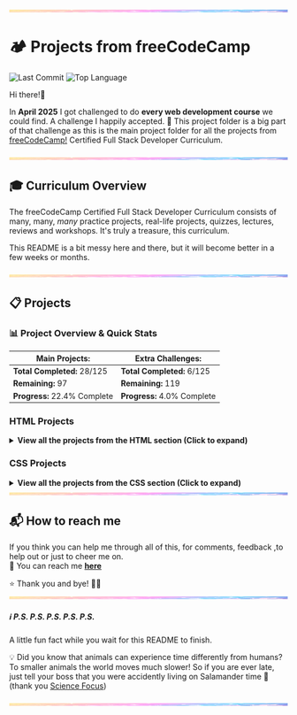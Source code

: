 <img src="assets/pastel-banner.jpg" alt="Pastel Prism Banner" width="100%" height="5px" />

# 🏕️ Projects from freeCodeCamp

![Last Commit](https://img.shields.io/github/last-commit/PastelPrism/freecodecamp-full-stack-developer)
![Top Language](https://img.shields.io/github/languages/top/PastelPrism/freecodecamp-full-stack-developer)

Hi there!👋

In **April 2025** I got challenged to do **every web development course** we could find. A challenge I happily accepted. 🎉
This project folder is a big part of that challenge as this is the main project folder for all the projects from [freeCodeCamp!](https://www.freecodecamp.org) Certified Full Stack Developer Curriculum.

<img src="assets/pastel-banner.jpg" alt="Pastel Prism Banner" width="100%" height="5px" />

## 🎓 Curriculum Overview

The freeCodeCamp Certified Full Stack Developer Curriculum consists of many, many, _many_ practice projects, real-life projects, quizzes, lectures, reviews and workshops. It's truly a treasure, this curriculum.

This README is a bit messy here and there, but it will become better in a few weeks or months.

<img src="assets/pastel-banner.jpg" width="100%" height="5px" />

## 📋 Projects

### 📊 **Project Overview & Quick Stats**

| **Main Projects:**             | **Extra Challenges:**       |
| ------------------------------ | --------------------------- |
|  **Total Completed:** 28/125  | **Total Completed:** 6/125  |
|  **Remaining:** 97           | **Remaining:** 119          |
| **Progress:** 22.4% Complete | **Progress:** 4.0% Complete |

### **HTML Projects**

<details>
<summary><strong>View all the projects from the HTML section (Click to expand)</strong></summary>

#### [1. **Build a Curriculum Outline**](https://github.com/PastelPrism/freecodecamp-full-stack-developer/tree/main/build-a-curriculum-outline)

- **Languages:** _HTML_
- **Practical Activity:** _Workshop_
- **Assignment Description:** _Add headings and paragraphs step by step_
- **Assignment Page:** [View here](https://pastelprism.github.io/freecodecamp-full-stack-developer/build-a-curriculum-outline/)
- **Assignment Status:** ✅
- **Extra Challenge Description:** _Make one static, one styled and one interactive paragraph._
- **Extra Challenge Page:** [View here](https://pastelprism.github.io/freecodecamp-full-stack-developer/build-a-curriculum-outline/extra)
- **Extra Challenge Status:** ✅

#### [2. **Debug Camperbots Profile Page**](https://github.com/PastelPrism/freecodecamp-full-stack-developer/tree/main/camper-bot)

- **Languages:** _HTML_
- **Practical Activity:** _Workshop_
- **Assignment Description:** _Debug the headings and paragraphs_
- **Assignment Page:** [View here](https://pastelprism.github.io/freecodecamp-full-stack-developer/camper-bot/)
- **Assignment Status:** ✅
- **Extra Challenge Description:** _Since Camperbot loves puzzles, transform this webpage into an interactive riddle generator using only CSS styling and JavaScript. (keep all original HTML intact)_
- **Extra Challenge Page:** [View here](https://pastelprism.github.io/freecodecamp-full-stack-developer/camper-bot/extra)
- **Extra Challenge Status:** ✅

#### [3. **Debug a Pet Adoption Page**](https://github.com/PastelPrism/freecodecamp-full-stack-developer/tree/main/pet-adoption-page)

- **Languages:** _HTML_
- **Practical Activity:** _Workshop_
- **Assignment Description:** _Debug the headings and paragraphs to pass_
- **Assignment Page:** [View here](https://pastelprism.github.io/freecodecamp-full-stack-developer/pet-adoption-page/)
- **Assignment Status:** ✅
- **Extra Challenge Description:** _Build an interactive website for a Pet Adoption Agency. The website should display detailed information about each pet when clicked. The site should clearly indicate which pets are available for adoption and which have already found homes._
- **Extra Challenge Page:** [View here](https://pastelprism.github.io/freecodecamp-full-stack-developer/pet-adoption-page/extra)
- **Extra Challenge Status:** But still under 🛠️

#### [4. **Build a Cat Photo App**](https://github.com/PastelPrism/freecodecamp-full-stack-developer/tree/main/build-a-cat-photo-app)

- **Languages:** _HTML_
- **Practical Activity:** _Workshop_
- **Assignment Description:** _Set up a basic html website about cats, from !Doctype to footer_
- **Assignment Page:** [View here](https://pastelprism.github.io/freecodecamp-full-stack-developer/build-a-cat-photo-app/)
- **Assignment Status:** ✅
- **Extra Challenge Description:** _Create a lightbox that scrolls forever with cat pictures_
- **Extra Challenge Page:** [View here](https://pastelprism.github.io/freecodecamp-full-stack-developer/build-a-cat-photo-app/extra)
- **Extra Challenge Status:** ✅

#### [5. **Build a Recipe Page**](https://github.com/PastelPrism/freecodecamp-full-stack-developer/tree/main/build-a-recipe-page)

- **Languages:** _HTML_ 
- **Practical Activity:** _Lab_
- **Assignment Description:** _Build a page with recipes for pancakes. The page should have an ordered and unordered list_
- **Assignment Page:** [View here](https://pastelprism.github.io/freecodecamp-full-stack-developer/build-a-recipe-page/)
- **Assignment Status:** ✅
- **Extra Challenge Description:** _Build a stylish page for the pancake recipe. Make it interactive by adding toggle functions for the ingredients and instructions section_
- **Extra Challenge Page:** [View here](https://pastelprism.github.io/freecodecamp-full-stack-developer/build-a-recipe-page/index-challenge.html)
- **Extra Challenge Status:** ✅

#### [6. **Build a Travel Agency Page**](https://github.com/PastelPrism/freecodecamp-full-stack-developer/tree/main/build-a-travel-agency-page)

- **Languages:** _HTML_
- **Practical Activity:** _Lab_
- **Assignment Description:** _Build a page for a travel agency. Add images - including figcaptions, a list and various paragraphs._
- **Assignment Page:** [View here](https://pastelprism.github.io/freecodecamp-full-stack-developer/build-a-travel-agency-page/)
- **Assignment Status:** ✅
- **Extra Challenge Description:** _Soon_
- **Extra Challenge Page:** _Soon_
- **Extra Challenge Status:** ⏳

#### [7. **Build a Video Compilation Page**](https://github.com/PastelPrism/freecodecamp-full-stack-developer/tree/main/build-a-video-compilation-page)

- **Languages:** _HTML_
- **Practical Activity:** _Lab_
- **Assignment Description:** _Create a page with video's, practice with the Iframe_
- **Assignment Page:** [View here](https://pastelprism.github.io/freecodecamp-full-stack-developer/build-a-video-compilation-page/)
- **Assignment Status:** ✅
- **Extra Challenge Description:** _Soon_
- **Extra Challenge Page:** _Soon_
- **Extra Challenge Status:** ⏳

#### [8. **Build a Cat Blog Page**](https://github.com/PastelPrism/freecodecamp-full-stack-developer/tree/main/build-a-cat-blog-page)

- **Languages:** _HTML_
- **Practical Activity:** _Workshop_
- **Assignment Description:** _Build step-by-step a blogpage for Mr Whiskers, including article posts, an about me and contact details_
- **Assignment Page:** [View here](https://pastelprism.github.io/freecodecamp-full-stack-developer/build-a-cat-blog-page/)
- **Assignment Status:** ✅
- **Extra Challenge Description:** _Soon_
- **Extra Challenge Page:** _Soon_
- **Extra Challenge Status:** ⏳

#### [9. **Build an Event Hub**](https://github.com/PastelPrism/freecodecamp-full-stack-developer/tree/main/build-an-event-hub)

- **Languages:** _HTML_
- **Practical Activity:** _Lab_
- **Assignment Description:** _Design an event hub with upcoming and past events. Including a header, navigation bar and sections with images and articles_
- **Assignment Page:** [View here](https://pastelprism.github.io/freecodecamp-full-stack-developer/build-an-event-hub/)
- **Assignment Status:** ✅
- **Extra Challenge Description:** _Soon_
- **Extra Challenge Page:** _Soon_
- **Extra Challenge Status:** ⏳

#### [10. **Build a Hotel Feedback Form**](https://github.com/PastelPrism/freecodecamp-full-stack-developer/tree/main/build-a-hotel-feedback-form)

- **Languages:** _HTML_
- **Practical Activity:** _Workshop_
- **Assignment Description:** _Build step by step a feedback form for a hotel with labels, inputs, fieldsets, legends, textareas and buttons_
- **Assignment Page:** [View here](https://pastelprism.github.io/freecodecamp-full-stack-developer/build-a-hotel-feedback-form/)
- **Assignment Status:** ✅
- **Extra Challenge Description:** _Soon_
- **Extra Challenge Page:** _Soon_
- **Extra Challenge Status:** ⏳

#### [11. **Build a Survey Form**](https://github.com/PastelPrism/freecodecamp-full-stack-developer/tree/main/build-a-survey-form)

- **Languages:** _HTML_
- **Practical Activity:** _Lab_
- **Assignment Description:** _Build a survey form with labels, the required attribute and various projects_
- **Assignment Page:** [View here](https://pastelprism.github.io/freecodecamp-full-stack-developer/build-a-survey-form/)
- **Assignment Status:** ✅
- **Extra Challenge Description:** _Design and build a survey form that looks like a it's written on a painting_
- **Extra Challenge Page:** [View here](https://pastelprism.github.io/freecodecamp-full-stack-developer/build-a-survey-form/challenge-page)
- **Extra Challenge Status:** ✅

#### [12. **Build a Final Exams Table**](https://github.com/PastelPrism/freecodecamp-full-stack-developer/tree/main/build-a-final-exams-table)

- **Languages:** _HTML_
- **Practical Activity:** _Workshop_
- **Assignment Description:** _A step-by-step practice for HTML tables_
- **Assignment Page:** [View here](https://pastelprism.github.io/freecodecamp-full-stack-developer/build-a-final-exams-table/)
- **Assignment Status:** ✅
- **Extra Challenge Description:** _Soon_
- **Extra Challenge Page:** _Soon_
- **Extra Challenge Status:** ⏳

#### [13. **Build a Book Catalog Table**](https://github.com/PastelPrism/freecodecamp-full-stack-developer/tree/main/build-a-book-catalog-table)

- **Languages:** _HTML_
- **Practical Activity:** _Lab_
- **Assignment Description:** _Build a book catalog table with elements such as thead, tbody, th, tr, and td._
- **Assignment Page:** [View here](https://pastelprism.github.io/freecodecamp-full-stack-developer/build-a-book-catalog-table/)
- **Assignment Status:** ✅
- **Extra Challenge Description:** _Soon_
- **Extra Challenge Page:** _Soon_
- **Extra Challenge Status:** ⏳

#### [14. **Build a Checkout Page**](https://github.com/PastelPrism/freecodecamp-full-stack-developer/tree/main/build-a-checkout-page)

- **Languages:**_ HTML_
- **Practical Activity:** _Lab_
- **Assignment Description:** _Build an accessible checkout page_
- **Assignment Page:** [View here](https://pastelprism.github.io/freecodecamp-full-stack-developer/build-a-checkout-page/)
- **Assignment Status:** ✅
- **Extra Challenge Description:** _Soon_
- **Extra Challenge Page:** _Soon_
- **Extra Challenge Status:** ⏳

#### [15. **Design a Movie Review Page**](https://github.com/PastelPrism/freecodecamp-full-stack-developer/tree/main/design-a-movie-review-page)

- **Languages:** _HTML_
- **Practical Activity:** _Lab_
- **Assignment Description:** _Create a movie review page with alt attributes, accessible lists, and make use of aria-hidden._
- **Assignment Page:** [View here](https://pastelprism.github.io/freecodecamp-full-stack-developer/design-a-movie-review-page/)
- **Assignment Status:** ✅
- **Extra Challenge Description:** _Soon_
- **Extra Challenge Page:** _Soon_
- **Extra Challenge Status:** ⏳

#### [16. **Build a Multimedia Player**](https://github.com/PastelPrism/freecodecamp-full-stack-developer/tree/main/build-a-multimedia-player)

- **Languages:** _HTML_
- **Practical Activity:** _Lab_
- **Assignment Description:** _Build a multimedia player with audio and video elements_
- **Assignment Page:** [View here](https://pastelprism.github.io/freecodecamp-full-stack-developer/build-a-multimedia-player/)
- **Assignment Status:** ✅
- **Extra Challenge Description:** _Soon_
- **Extra Challenge Page:** _Soon_
- **Extra Challenge Status:** ⏳

</details>

### **CSS Projects**

<details>
<summary><strong>View all the projects from the CSS section (Click to expand)</strong></summary>

#### [17. **Design a Café Menu**](https://github.com/PastelPrism/freecodecamp-full-stack-developer/tree/main/design-a-cafe-menu)

- **Languages:** _HTML & CSS_
- **Practical Activity:** _Workshop_
- **Assignment Description:** _Build a stylish café menu, step by step_
- **Assignment Page:** [View here](https://pastelprism.github.io/freecodecamp-full-stack-developer/design-a-cafe-menu/)
- **Assignment Status:** ✅
- **Extra Challenge Description:** _Soon_
- **Extra Challenge Page:** _Soon_
- **Extra Challenge Status:** ⏳

#### [18. **Design a Businesscard**](https://github.com/PastelPrism/freecodecamp-full-stack-developer/tree/main/design-a-businesscard)

- **Languages:** _HTML & CSS_
- **Practical Activity:** _Lab_
- **Assignment Description:** _Build a businesscard with style properties like color, font-size and text-align_, and more._
- **Assignment Page:** [View here](https://pastelprism.github.io/freecodecamp-full-stack-developer/design-a-businesscard/)
- **Assignment Status:** ✅
- **Extra Challenge Description:** _Soon_
- **Extra Challenge Page:** _Soon_
- **Extra Challenge Status:** _⏳

#### [19. **Build a Stylized To-do List**](https://github.com/PastelPrism/freecodecamp-full-stack-developer/tree/main/build-a-todo-list)

- **Languages:** _HTML & CSS_
- **Practical Activity:** _Lab_
- **Assignment Description:** _Build a to-do list with different hover colors and styles_
- **Assignment Page:** [View here](https://pastelprism.github.io/freecodecamp-full-stack-developer/build-a-todo-list/)
- **Assignment Status:** ✅
- **Extra Challenge Description:** _Soon_
- **Extra Challenge Page:** _Soon_
- **Extra Challenge Status:** ⏳

#### [20. **Design a Blog Post Card**](https://github.com/PastelPrism/freecodecamp-full-stack-developer/tree/main/design-a-blog-post-card)

- **Languages:** _HTML &  CSS_
- **Practical Activity:** _Lab_
- **Assignment Description:** _Design a simple but effective blog post card with margins, paddings, border-radius and different background colors_
- **Assignment Page:** [View here](https://pastelprism.github.io/freecodecamp-full-stack-developer/design-a-blog-post-card/)
- **Assignment Status:** ✅
- **Extra Challenge Description:** _Soon_
- **Extra Challenge Page:** _Soon_
- **Extra Challenge Status:** ⏳

#### [21. **Build an Event Flyer Page**](https://github.com/PastelPrism/freecodecamp-full-stack-developer/tree/main/build-an-event-flyer-page)

- **Languages:** _HTML & CSS_
- **Practical Activity:** _Lab_
- **Assignment Description:** _Step by step create an event flyer page using absolute and relative CSS_
- **Assignment Page:** [View here](https://pastelprism.github.io/freecodecamp-full-stack-developer/build-an-event-flyer-page/)
- **Assignment Status:** ✅
- **Extra Challenge Description:** _Soon_
- **Extra Challenge Page:** _Soon_
- **Extra Challenge Status:** ⏳

#### [22. **Design a Greeting Card**](https://github.com/PastelPrism/freecodecamp-full-stack-developer/tree/main/design-a-greeting-card)

- **Languages:** _HTML & CSS_
- **Practical Activity:** _Workshop_
- **Assignment Description:** _Step by step design a greeting card with different types of pseudo-classes_
- **Assignment Page:** [View here](https://pastelprism.github.io/freecodecamp-full-stack-developer/design-a-greeting-card/)
- **Assignment Status:** ✅
- **Extra Challenge Description:** _Soon_
- **Extra Challenge Page:** _Soon_
- **Extra Challenge Status:** ⏳

#### [23. **Build a Job Application Form**](https://github.com/PastelPrism/freecodecamp-full-stack-developer/tree/main/build-a-job-application-form)

- **Languages:** _HTML & CSS_
- **Practical Activity:** _Lab_
- **Assignment Description:** _Build a job application form using pseudo classes like :hover, :active, :focus_
- **Assignment Page:** [View here](https://pastelprism.github.io/freecodecamp-full-stack-developer/build-a-job-application-form/)
- **Assignment Status:** ✅
- **Extra Challenge Description:** _Soon_
- **Extra Challenge Page:** _Soon_
- **Extra Challenge Status:** ⏳

#### [24. **Build a Set of Colored Markers**](https://github.com/PastelPrism/freecodecamp-full-stack-developer/tree/main/build-a-set-of-colored-markers)

- **Languages:** _HTML & CSS_
- **Practical Activity:** _Workshop_
- **Assignment Description:** _Build a set of Color Markers with different ways to set color values_
- **Assignment Page:** [View here](https://pastelprism.github.io/freecodecamp-full-stack-developer/build-a-set-of-color-markers/)
- **Assignment Status:** ✅
- **Extra Challenge Description:** _Soon_
- **Extra Challenge Page:** _Soon_
- **Extra Challenge Status:** ⏳

#### [25. **Design a Set of Colored Boxes**](https://github.com/PastelPrism/freecodecamp-full-stack-developer/tree/main/design-a-set-of-colored-boxes)

- **Languages:** _HTML & CSS_
- **Practical Activity:** _Lab_
- **Assignment Description:** _Add background colors to grid items inside a color grid using Hsl, Hex and RGB_
- **Assignment Page:** [View here](https://pastelprism.github.io/freecodecamp-full-stack-developer/design-a-set-of-colored-boxes/)
- **Assignment Status:** ✅
- **Extra Challenge Description:** _Soon_
- **Extra Challenge Page:** _Soon_
- **Extra Challenge Status:** ⏳

#### [26. **Design a Registration Form**](https://github.com/PastelPrism/freecodecamp-full-stack-developer/tree/main/design-a-registration-form)

- **Languages:** _HTML & CSS_
- **Practical Activity:** _Workshop_
- **Assignment Description:** _Design a Registration form and control what types of data is entered. Style the form with CSS_
- **Assignment Page:** [View here](https://pastelprism.github.io/freecodecamp-full-stack-developer/design-a-registration-form/)
- **Assignment Status:** ✅
- **Extra Challenge Description:** _Soon_
- **Extra Challenge Page:** _Soon_
- **Extra Challenge Status:** ⏳

#### [27. **Design a Contact Form**](https://github.com/PastelPrism/freecodecamp-full-stack-developer/tree/main/design-a-contact-form)

- **Languages:** _HTML & CSS_
- **Practical Activity:** _Lab_
- **Assignment Description:** _Design a contact form with HTML and style it with CSS_
- **Assignment Page:** [View here](https://pastelprism.github.io/freecodecamp-full-stack-developer/design-a-contact-form/)
- **Assignment Status:** ✅
- **Extra Challenge Description:** _Soon_
- **Extra Challenge Page:** _Soon_
- **Extra Challenge Status:** ⏳

#### [28. **Design a Rothko Painting**](https://github.com/PastelPrism/freecodecamp-full-stack-developer/tree/main/design-a-rothko-painting)

- **Languages:** _HTML & CSS_
- **Practical Activity:** _Workshop_
- **Assignment Description:** _Use CSS and the Box Model to create a Rothko-style painting step by step_
- **Assignment Page:** [View here](https://pastelprism.github.io/freecodecamp-full-stack-developer/design-a-rothko-painting/)
- **Assignment Status:** ✅
- **Extra Challenge Description:** _Soon_
- **Extra Challenge Page:** _Soon_
- **Extra Challenge Status:** ⏳

#### [29. **Build a Confidential Email Page**](https://github.com/PastelPrism/freecodecamp-full-stack-developer/tree/main/build-a-confidential-email-page)

- **Languages:** _HTML & CSS_
- **Practical Activity:** _Lab_
- **Assignment Description:** _Build an email page and mask some content with CSS selectors_
- **Assignment Page:** [View here](https://pastelprism.github.io/freecodecamp-full-stack-developer/build-a-confidential-email-page/)
- **Assignment Status:** ✅
- **Extra Challenge Description:** _Soon_
- **Extra Challenge Page:** _Soon_
- **Extra Challenge Status:** _Soon_

#### [30. **Build a Flexbox Photo Gallery**](https://github.com/PastelPrism/freecodecamp-full-stack-developer/tree/main/build-a-flexbox-photo-gallery)

- **Languages:** _HTML & CSS_
- **Practical Activity:** _Workshop_
- **Assignment Description:** _Use Flexbox to build a responsive photo gallery page_
- **Assignment Page:** [View here](https://pastelprism.github.io/freecodecamp-full-stack-developer/build-a-flexbox-photo-gallery/)
- **Assignment Status:** ✅
- **Extra Challenge Description:** _Soon_
- **Extra Challenge Page:** _Soon_
- **Extra Challenge Status:** _Soon_

#### [31. **Build a Page of Playing Cards**](https://github.com/PastelPrism/freecodecamp-full-stack-developer/tree/main/build-a-page-of-playing-cards)

- **Languages:** _HTML & CSS_
- **Practical Activity:** _Lab_
- **Assignment Description:** _Use flexbox properties like justify-content, flex-direction and align-self to create a webpage of playing cards_
- **Assignment Page:** [View here](https://pastelprism.github.io/freecodecamp-full-stack-developer/build-a-page-of-playing-cards/)
- **Assignment Status:** ✅
- **Extra Challenge Description:** _Soon_
- **Extra Challenge Page:** _Soon_
- **Extra Challenge Status:** _Soon_

#### [31. **Build a Nutritional Label**](https://github.com/PastelPrism/freecodecamp-full-stack-developer/tree/main/build-a-nutritional-label)

- **Languages:** _HTML & CSS_
- **Practical Activity:** _Workshop_
- **Assignment Description:** _Use typography to build a nutrition label webpage step by step_
- **Assignment Page:** [View here](https://pastelprism.github.io/freecodecamp-full-stack-developer/build-a-nutritional-label/)
- **Assignment Status:** ✅
- **Extra Challenge Description:** _Soon_
- **Extra Challenge Page:** _Soon_
- **Extra Challenge Status:** _Soon_

#### 33. **Project Title**

- **Languages:** HTML
- **Practical Activity:** Workshop
- **Assignment Description:** _Soon_
- **Assignment Page:** _Soon_
- **Assignment Status:** _Soon_
- **Extra Challenge Description:** _Soon_
- **Extra Challenge Page:** _Soon_
- **Extra Challenge Status:** _Soon_

#### 34. **Project Title**

- **Languages:** HTML
- **Practical Activity:** Workshop
- **Assignment Description:** _Soon_
- **Assignment Page:** _Soon_
- **Assignment Status:** _Soon_
- **Extra Challenge Description:** _Soon_
- **Extra Challenge Page:** _Soon_
- **Extra Challenge Status:** _Soon_

#### 35. **Project Title**

- **Languages:** HTML
- **Practical Activity:** Workshop
- **Assignment Description:** _Soon_
- **Assignment Page:** _Soon_
- **Assignment Status:** _Soon_
- **Extra Challenge Description:** _Soon_
- **Extra Challenge Page:** _Soon_
- **Extra Challenge Status:** _Soon_

#### 36. **Project Title**

- **Languages:** HTML
- **Practical Activity:** Workshop
- **Assignment Description:** _Soon_
- **Assignment Page:** _Soon_
- **Assignment Status:** _Soon_
- **Extra Challenge Description:** _Soon_
- **Extra Challenge Page:** _Soon_
- **Extra Challenge Status:** _Soon_

#### 37. **Project Title**

- **Languages:** HTML
- **Practical Activity:** Workshop
- **Assignment Description:** _Soon_
- **Assignment Page:** _Soon_
- **Assignment Status:** _Soon_
- **Extra Challenge Description:** _Soon_
- **Extra Challenge Page:** _Soon_
- **Extra Challenge Status:** _Soon_

#### 38. **Project Title**

- **Languages:** HTML
- **Practical Activity:** Workshop
- **Assignment Description:** _Soon_
- **Assignment Page:** _Soon_
- **Assignment Status:** _Soon_
- **Extra Challenge Description:** _Soon_
- **Extra Challenge Page:** _Soon_
- **Extra Challenge Status:** _Soon_

#### 39. **Project Title**

- **Languages:** HTML
- **Practical Activity:** Workshop
- **Assignment Description:** _Soon_
- **Assignment Page:** _Soon_
- **Assignment Status:** _Soon_
- **Extra Challenge Description:** _Soon_
- **Extra Challenge Page:** _Soon_
- **Extra Challenge Status:** _Soon_

#### 40. **Project Title**

- **Languages:** HTML
- **Practical Activity:** Workshop
- **Assignment Description:** _Soon_
- **Assignment Page:** _Soon_
- **Assignment Status:** _Soon_
- **Extra Challenge Description:** _Soon_
- **Extra Challenge Page:** _Soon_
- **Extra Challenge Status:** _Soon_

#### 41. **Project Title**

- **Languages:** HTML
- **Practical Activity:** Workshop
- **Assignment Description:** _Soon_
- **Assignment Page:** _Soon_
- **Assignment Status:** _Soon_
- **Extra Challenge Description:** _Soon_
- **Extra Challenge Page:** _Soon_
- **Extra Challenge Status:** _Soon_

#### 42. **Project Title**

- **Languages:** HTML
- **Practical Activity:** Workshop
- **Assignment Description:** _Soon_
- **Assignment Page:** _Soon_
- **Assignment Status:** _Soon_
- **Extra Challenge Description:** _Soon_
- **Extra Challenge Page:** _Soon_
- **Extra Challenge Status:** _Soon_

#### 43. **Project Title**

- **Languages:** HTML
- **Practical Activity:** Workshop
- **Assignment Description:** _Soon_
- **Assignment Page:** _Soon_
- **Assignment Status:** _Soon_
- **Extra Challenge Description:** _Soon_
- **Extra Challenge Page:** _Soon_
- **Extra Challenge Status:** _Soon_

#### 44. **Project Title**

- **Languages:** HTML
- **Practical Activity:** Workshop
- **Assignment Description:** _Soon_
- **Assignment Page:** _Soon_
- **Assignment Status:** _Soon_
- **Extra Challenge Description:** _Soon_
- **Extra Challenge Page:** _Soon_
- **Extra Challenge Status:** _Soon_

#### 45. **Project Title**

- **Languages:** HTML
- **Practical Activity:** Workshop
- **Assignment Description:** _Soon_
- **Assignment Page:** _Soon_
- **Assignment Status:** _Soon_
- **Extra Challenge Description:** _Soon_
- **Extra Challenge Page:** _Soon_
- **Extra Challenge Status:** _Soon_

#### 46. **Project Title**

- **Languages:** HTML
- **Practical Activity:** Workshop
- **Assignment Description:** _Soon_
- **Assignment Page:** _Soon_
- **Assignment Status:** _Soon_
- **Extra Challenge Description:** _Soon_
- **Extra Challenge Page:** _Soon_
- **Extra Challenge Status:** _Soon_

#### 47. **Project Title**

- **Languages:** HTML
- **Practical Activity:** Workshop
- **Assignment Description:** _Soon_
- **Assignment Page:** _Soon_
- **Assignment Status:** _Soon_
- **Extra Challenge Description:** _Soon_
- **Extra Challenge Page:** _Soon_
- **Extra Challenge Status:** _Soon_

#### 48. **Project Title**

- **Languages:** HTML
- **Practical Activity:** Workshop
- **Assignment Description:** _Soon_
- **Assignment Page:** _Soon_
- **Assignment Status:** _Soon_
- **Extra Challenge Description:** _Soon_
- **Extra Challenge Page:** _Soon_
- **Extra Challenge Status:** _Soon_

#### 49. **Project Title**

- **Languages:** HTML
- **Practical Activity:** Workshop
- **Assignment Description:** _Soon_
- **Assignment Page:** _Soon_
- **Assignment Status:** _Soon_
- **Extra Challenge Description:** _Soon_
- **Extra Challenge Page:** _Soon_
- **Extra Challenge Status:** _Soon_

#### 50. **Project Title**

- **Languages:** HTML
- **Practical Activity:** Workshop
- **Assignment Description:** _Soon_
- **Assignment Page:** _Soon_
- **Assignment Status:** _Soon_
- **Extra Challenge Description:** _Soon_
- **Extra Challenge Page:** _Soon_
- **Extra Challenge Status:** _Soon_

#### 51. **Project Title**

- **Languages:** HTML
- **Practical Activity:** Workshop
- **Assignment Description:** _Soon_
- **Assignment Page:** _Soon_
- **Assignment Status:** _Soon_
- **Extra Challenge Description:** _Soon_
- **Extra Challenge Page:** _Soon_
- **Extra Challenge Status:** _Soon_

#### 52. **Project Title**

- **Languages:** HTML
- **Practical Activity:** Workshop
- **Assignment Description:** _Soon_
- **Assignment Page:** _Soon_
- **Assignment Status:** _Soon_
- **Extra Challenge Description:** _Soon_
- **Extra Challenge Page:** _Soon_
- **Extra Challenge Status:** _Soon_

#### 53. **Project Title**

- **Languages:** HTML
- **Practical Activity:** Workshop
- **Assignment Description:** _Soon_
- **Assignment Page:** _Soon_
- **Assignment Status:** _Soon_
- **Extra Challenge Description:** _Soon_
- **Extra Challenge Page:** _Soon_
- **Extra Challenge Status:** _Soon_

#### 54. **Project Title**

- **Languages:** HTML
- **Practical Activity:** Workshop
- **Assignment Description:** _Soon_
- **Assignment Page:** _Soon_
- **Assignment Status:** _Soon_
- **Extra Challenge Description:** _Soon_
- **Extra Challenge Page:** _Soon_
- **Extra Challenge Status:** _Soon_

#### 55. **Project Title**

- **Languages:** HTML
- **Practical Activity:** Workshop
- **Assignment Description:** _Soon_
- **Assignment Page:** _Soon_
- **Assignment Status:** _Soon_
- **Extra Challenge Description:** _Soon_
- **Extra Challenge Page:** _Soon_
- **Extra Challenge Status:** _Soon_

#### 56. **Project Title**

- **Languages:** HTML
- **Practical Activity:** Workshop
- **Assignment Description:** _Soon_
- **Assignment Page:** _Soon_
- **Assignment Status:** _Soon_
- **Extra Challenge Description:** _Soon_
- **Extra Challenge Page:** _Soon_
- **Extra Challenge Status:** _Soon_

#### 57. **Project Title**

- **Languages:** HTML
- **Practical Activity:** Workshop
- **Assignment Description:** _Soon_
- **Assignment Page:** _Soon_
- **Assignment Status:** _Soon_
- **Extra Challenge Description:** _Soon_
- **Extra Challenge Page:** _Soon_
- **Extra Challenge Status:** _Soon_

#### 58. **Project Title**

- **Languages:** HTML
- **Practical Activity:** Workshop
- **Assignment Description:** _Soon_
- **Assignment Page:** _Soon_
- **Assignment Status:** _Soon_
- **Extra Challenge Description:** _Soon_
- **Extra Challenge Page:** _Soon_
- **Extra Challenge Status:** _Soon_

#### 59. **Project Title**

- **Languages:** HTML
- **Practical Activity:** Workshop
- **Assignment Description:** _Soon_
- **Assignment Page:** _Soon_
- **Assignment Status:** _Soon_
- **Extra Challenge Description:** _Soon_
- **Extra Challenge Page:** _Soon_
- **Extra Challenge Status:** _Soon_

#### 60. **Project Title**

- **Languages:** HTML
- **Practical Activity:** Workshop
- **Assignment Description:** _Soon_
- **Assignment Page:** _Soon_
- **Assignment Status:** _Soon_
- **Extra Challenge Description:** _Soon_
- **Extra Challenge Page:** _Soon_
- **Extra Challenge Status:** _Soon_

#### 61. **Project Title**

- **Languages:** HTML
- **Practical Activity:** Workshop
- **Assignment Description:** _Soon_
- **Assignment Page:** _Soon_
- **Assignment Status:** _Soon_
- **Extra Challenge Description:** _Soon_
- **Extra Challenge Page:** _Soon_
- **Extra Challenge Status:** _Soon_

#### 62. **Project Title**

- **Languages:** HTML
- **Practical Activity:** Workshop
- **Assignment Description:** _Soon_
- **Assignment Page:** _Soon_
- **Assignment Status:** _Soon_
- **Extra Challenge Description:** _Soon_
- **Extra Challenge Page:** _Soon_
- **Extra Challenge Status:** _Soon_

#### 63. **Project Title**

- **Languages:** HTML
- **Practical Activity:** Workshop
- **Assignment Description:** _Soon_
- **Assignment Page:** _Soon_
- **Assignment Status:** _Soon_
- **Extra Challenge Description:** _Soon_
- **Extra Challenge Page:** _Soon_
- **Extra Challenge Status:** _Soon_

#### 64. **Project Title**

- **Languages:** HTML
- **Practical Activity:** Workshop
- **Assignment Description:** _Soon_
- **Assignment Page:** _Soon_
- **Assignment Status:** _Soon_
- **Extra Challenge Description:** _Soon_
- **Extra Challenge Page:** _Soon_
- **Extra Challenge Status:** _Soon_

#### 65. **Project Title**

- **Languages:** HTML
- **Practical Activity:** Workshop
- **Assignment Description:** _Soon_
- **Assignment Page:** _Soon_
- **Assignment Status:** _Soon_
- **Extra Challenge Description:** _Soon_
- **Extra Challenge Page:** _Soon_
- **Extra Challenge Status:** _Soon_

#### 66. **Project Title**

- **Languages:** HTML
- **Practical Activity:** Workshop
- **Assignment Description:** _Soon_
- **Assignment Page:** _Soon_
- **Assignment Status:** _Soon_
- **Extra Challenge Description:** _Soon_
- **Extra Challenge Page:** _Soon_
- **Extra Challenge Status:** _Soon_

#### 67. **Project Title**

- **Languages:** HTML
- **Practical Activity:** Workshop
- **Assignment Description:** _Soon_
- **Assignment Page:** _Soon_
- **Assignment Status:** _Soon_
- **Extra Challenge Description:** _Soon_
- **Extra Challenge Page:** _Soon_
- **Extra Challenge Status:** _Soon_

#### 68. **Project Title**

- **Languages:** HTML
- **Practical Activity:** Workshop
- **Assignment Description:** _Soon_
- **Assignment Page:** _Soon_
- **Assignment Status:** _Soon_
- **Extra Challenge Description:** _Soon_
- **Extra Challenge Page:** _Soon_
- **Extra Challenge Status:** _Soon_

#### 69. **Project Title**

- **Languages:** HTML
- **Practical Activity:** Workshop
- **Assignment Description:** _Soon_
- **Assignment Page:** _Soon_
- **Assignment Status:** _Soon_
- **Extra Challenge Description:** _Soon_
- **Extra Challenge Page:** _Soon_
- **Extra Challenge Status:** _Soon_

#### 70. **Project Title**

- **Languages:** HTML
- **Practical Activity:** Workshop
- **Assignment Description:** _Soon_
- **Assignment Page:** _Soon_
- **Assignment Status:** _Soon_
- **Extra Challenge Description:** _Soon_
- **Extra Challenge Page:** _Soon_
- **Extra Challenge Status:** _Soon_

#### 71. **Project Title**

- **Languages:** HTML
- **Practical Activity:** Workshop
- **Assignment Description:** _Soon_
- **Assignment Page:** _Soon_
- **Assignment Status:** _Soon_
- **Extra Challenge Description:** _Soon_
- **Extra Challenge Page:** _Soon_
- **Extra Challenge Status:** _Soon_

#### 72. **Project Title**

- **Languages:** HTML
- **Practical Activity:** Workshop
- **Assignment Description:** _Soon_
- **Assignment Page:** _Soon_
- **Assignment Status:** _Soon_
- **Extra Challenge Description:** _Soon_
- **Extra Challenge Page:** _Soon_
- **Extra Challenge Status:** _Soon_

#### 73. **Project Title**

- **Languages:** HTML
- **Practical Activity:** Workshop
- **Assignment Description:** _Soon_
- **Assignment Page:** _Soon_
- **Assignment Status:** _Soon_
- **Extra Challenge Description:** _Soon_
- **Extra Challenge Page:** _Soon_
- **Extra Challenge Status:** _Soon_

#### 74. **Project Title**

- **Languages:** HTML
- **Practical Activity:** Workshop
- **Assignment Description:** _Soon_
- **Assignment Page:** _Soon_
- **Assignment Status:** _Soon_
- **Extra Challenge Description:** _Soon_
- **Extra Challenge Page:** _Soon_
- **Extra Challenge Status:** _Soon_

#### 75. **Project Title**

- **Languages:** HTML
- **Practical Activity:** Workshop
- **Assignment Description:** _Soon_
- **Assignment Page:** _Soon_
- **Assignment Status:** _Soon_
- **Extra Challenge Description:** _Soon_
- **Extra Challenge Page:** _Soon_
- **Extra Challenge Status:** _Soon_

#### 76. **Project Title**

- **Languages:** HTML
- **Practical Activity:** Workshop
- **Assignment Description:** _Soon_
- **Assignment Page:** _Soon_
- **Assignment Status:** _Soon_
- **Extra Challenge Description:** _Soon_
- **Extra Challenge Page:** _Soon_
- **Extra Challenge Status:** _Soon_

#### 77. **Project Title**

- **Languages:** HTML
- **Practical Activity:** Workshop
- **Assignment Description:** _Soon_
- **Assignment Page:** _Soon_
- **Assignment Status:** _Soon_
- **Extra Challenge Description:** _Soon_
- **Extra Challenge Page:** _Soon_
- **Extra Challenge Status:** _Soon_

#### 78. **Project Title**

- **Languages:** HTML
- **Practical Activity:** Workshop
- **Assignment Description:** _Soon_
- **Assignment Page:** _Soon_
- **Assignment Status:** _Soon_
- **Extra Challenge Description:** _Soon_
- **Extra Challenge Page:** _Soon_
- **Extra Challenge Status:** _Soon_

#### 79. **Project Title**

- **Languages:** HTML
- **Practical Activity:** Workshop
- **Assignment Description:** _Soon_
- **Assignment Page:** _Soon_
- **Assignment Status:** _Soon_
- **Extra Challenge Description:** _Soon_
- **Extra Challenge Page:** _Soon_
- **Extra Challenge Status:** _Soon_

#### 80. **Project Title**

- **Languages:** HTML
- **Practical Activity:** Workshop
- **Assignment Description:** _Soon_
- **Assignment Page:** _Soon_
- **Assignment Status:** _Soon_
- **Extra Challenge Description:** _Soon_
- **Extra Challenge Page:** _Soon_
- **Extra Challenge Status:** _Soon_

#### 81. **Project Title**

- **Languages:** HTML
- **Practical Activity:** Workshop
- **Assignment Description:** _Soon_
- **Assignment Page:** _Soon_
- **Assignment Status:** _Soon_
- **Extra Challenge Description:** _Soon_
- **Extra Challenge Page:** _Soon_
- **Extra Challenge Status:** _Soon_

#### 82. **Project Title**

- **Languages:** HTML
- **Practical Activity:** Workshop
- **Assignment Description:** _Soon_
- **Assignment Page:** _Soon_
- **Assignment Status:** _Soon_
- **Extra Challenge Description:** _Soon_
- **Extra Challenge Page:** _Soon_
- **Extra Challenge Status:** _Soon_

#### 83. **Project Title**

- **Languages:** HTML
- **Practical Activity:** Workshop
- **Assignment Description:** _Soon_
- **Assignment Page:** _Soon_
- **Assignment Status:** _Soon_
- **Extra Challenge Description:** _Soon_
- **Extra Challenge Page:** _Soon_
- **Extra Challenge Status:** _Soon_

#### 84. **Project Title**

- **Languages:** HTML
- **Practical Activity:** Workshop
- **Assignment Description:** _Soon_
- **Assignment Page:** _Soon_
- **Assignment Status:** _Soon_
- **Extra Challenge Description:** _Soon_
- **Extra Challenge Page:** _Soon_
- **Extra Challenge Status:** _Soon_

#### 85. **Project Title**

- **Languages:** HTML
- **Practical Activity:** Workshop
- **Assignment Description:** _Soon_
- **Assignment Page:** _Soon_
- **Assignment Status:** _Soon_
- **Extra Challenge Description:** _Soon_
- **Extra Challenge Page:** _Soon_
- **Extra Challenge Status:** _Soon_

#### 86. **Project Title**

- **Languages:** HTML
- **Practical Activity:** Workshop
- **Assignment Description:** _Soon_
- **Assignment Page:** _Soon_
- **Assignment Status:** _Soon_
- **Extra Challenge Description:** _Soon_
- **Extra Challenge Page:** _Soon_
- **Extra Challenge Status:** _Soon_

#### 87. **Project Title**

- **Languages:** HTML
- **Practical Activity:** Workshop
- **Assignment Description:** _Soon_
- **Assignment Page:** _Soon_
- **Assignment Status:** _Soon_
- **Extra Challenge Description:** _Soon_
- **Extra Challenge Page:** _Soon_
- **Extra Challenge Status:** _Soon_

#### 88. **Project Title**

- **Languages:** HTML
- **Practical Activity:** Workshop
- **Assignment Description:** _Soon_
- **Assignment Page:** _Soon_
- **Assignment Status:** _Soon_
- **Extra Challenge Description:** _Soon_
- **Extra Challenge Page:** _Soon_
- **Extra Challenge Status:** _Soon_

#### 89. **Project Title**

- **Languages:** HTML
- **Practical Activity:** Workshop
- **Assignment Description:** _Soon_
- **Assignment Page:** _Soon_
- **Assignment Status:** _Soon_
- **Extra Challenge Description:** _Soon_
- **Extra Challenge Page:** _Soon_
- **Extra Challenge Status:** _Soon_

#### 90. **Project Title**

- **Languages:** HTML
- **Practical Activity:** Workshop
- **Assignment Description:** _Soon_
- **Assignment Page:** _Soon_
- **Assignment Status:** _Soon_
- **Extra Challenge Description:** _Soon_
- **Extra Challenge Page:** _Soon_
- **Extra Challenge Status:** _Soon_

#### 91. **Project Title**

- **Languages:** HTML
- **Practical Activity:** Workshop
- **Assignment Description:** _Soon_
- **Assignment Page:** _Soon_
- **Assignment Status:** _Soon_
- **Extra Challenge Description:** _Soon_
- **Extra Challenge Page:** _Soon_
- **Extra Challenge Status:** _Soon_

#### 92. **Project Title**

- **Languages:** HTML
- **Practical Activity:** Workshop
- **Assignment Description:** _Soon_
- **Assignment Page:** _Soon_
- **Assignment Status:** _Soon_
- **Extra Challenge Description:** _Soon_
- **Extra Challenge Page:** _Soon_
- **Extra Challenge Status:** _Soon_

#### 93. **Project Title**

- **Languages:** HTML
- **Practical Activity:** Workshop
- **Assignment Description:** _Soon_
- **Assignment Page:** _Soon_
- **Assignment Status:** _Soon_
- **Extra Challenge Description:** _Soon_
- **Extra Challenge Page:** _Soon_
- **Extra Challenge Status:** _Soon_

#### 94. **Project Title**

- **Languages:** HTML
- **Practical Activity:** Workshop
- **Assignment Description:** _Soon_
- **Assignment Page:** _Soon_
- **Assignment Status:** _Soon_
- **Extra Challenge Description:** _Soon_
- **Extra Challenge Page:** _Soon_
- **Extra Challenge Status:** _Soon_

#### 95. **Project Title**

- **Languages:** HTML
- **Practical Activity:** Workshop
- **Assignment Description:** _Soon_
- **Assignment Page:** _Soon_
- **Assignment Status:** _Soon_
- **Extra Challenge Description:** _Soon_
- **Extra Challenge Page:** _Soon_
- **Extra Challenge Status:** _Soon_

#### 96. **Project Title**

- **Languages:** HTML
- **Practical Activity:** Workshop
- **Assignment Description:** _Soon_
- **Assignment Page:** _Soon_
- **Assignment Status:** _Soon_
- **Extra Challenge Description:** _Soon_
- **Extra Challenge Page:** _Soon_
- **Extra Challenge Status:** _Soon_

#### 97. **Project Title**

- **Languages:** HTML
- **Practical Activity:** Workshop
- **Assignment Description:** _Soon_
- **Assignment Page:** _Soon_
- **Assignment Status:** _Soon_
- **Extra Challenge Description:** _Soon_
- **Extra Challenge Page:** _Soon_
- **Extra Challenge Status:** _Soon_

#### 98. **Project Title**

- **Languages:** HTML
- **Practical Activity:** Workshop
- **Assignment Description:** _Soon_
- **Assignment Page:** _Soon_
- **Assignment Status:** _Soon_
- **Extra Challenge Description:** _Soon_
- **Extra Challenge Page:** _Soon_
- **Extra Challenge Status:** _Soon_

#### 99. **Project Title**

- **Languages:** HTML
- **Practical Activity:** Workshop
- **Assignment Description:** _Soon_
- **Assignment Page:** _Soon_
- **Assignment Status:** _Soon_
- **Extra Challenge Description:** _Soon_
- **Extra Challenge Page:** _Soon_
- **Extra Challenge Status:** _Soon_

#### 100. **Project Title**

- **Languages:** HTML
- **Practical Activity:** Workshop
- **Assignment Description:** _Soon_
- **Assignment Page:** _Soon_
- **Assignment Status:** _Soon_
- **Extra Challenge Description:** _Soon_
- **Extra Challenge Page:** _Soon_
- **Extra Challenge Status:** _Soon_

#### 101. **Project Title**

- **Languages:** HTML
- **Practical Activity:** Workshop
- **Assignment Description:** _Soon_
- **Assignment Page:** _Soon_
- **Assignment Status:** _Soon_
- **Extra Challenge Description:** _Soon_
- **Extra Challenge Page:** _Soon_
- **Extra Challenge Status:** _Soon_

#### 102. **Project Title**

- **Languages:** HTML
- **Practical Activity:** Workshop
- **Assignment Description:** _Soon_
- **Assignment Page:** _Soon_
- **Assignment Status:** _Soon_
- **Extra Challenge Description:** _Soon_
- **Extra Challenge Page:** _Soon_
- **Extra Challenge Status:** _Soon_

#### 103. **Project Title**

- **Languages:** HTML
- **Practical Activity:** Workshop
- **Assignment Description:** _Soon_
- **Assignment Page:** _Soon_
- **Assignment Status:** _Soon_
- **Extra Challenge Description:** _Soon_
- **Extra Challenge Page:** _Soon_
- **Extra Challenge Status:** _Soon_

#### 104. **Project Title**

- **Languages:** HTML
- **Practical Activity:** Workshop
- **Assignment Description:** _Soon_
- **Assignment Page:** _Soon_
- **Assignment Status:** _Soon_
- **Extra Challenge Description:** _Soon_
- **Extra Challenge Page:** _Soon_
- **Extra Challenge Status:** _Soon_

#### 105. **Project Title**

- **Languages:** HTML
- **Practical Activity:** Workshop
- **Assignment Description:** _Soon_
- **Assignment Page:** _Soon_
- **Assignment Status:** _Soon_
- **Extra Challenge Description:** _Soon_
- **Extra Challenge Page:** _Soon_
- **Extra Challenge Status:** _Soon_

#### 106. **Project Title**

- **Languages:** HTML
- **Practical Activity:** Workshop
- **Assignment Description:** _Soon_
- **Assignment Page:** _Soon_
- **Assignment Status:** _Soon_
- **Extra Challenge Description:** _Soon_
- **Extra Challenge Page:** _Soon_
- **Extra Challenge Status:** _Soon_

#### 107. **Project Title**

- **Languages:** HTML
- **Practical Activity:** Workshop
- **Assignment Description:** _Soon_
- **Assignment Page:** _Soon_
- **Assignment Status:** _Soon_
- **Extra Challenge Description:** _Soon_
- **Extra Challenge Page:** _Soon_
- **Extra Challenge Status:** _Soon_

#### 108. **Project Title**

- **Languages:** HTML
- **Practical Activity:** Workshop
- **Assignment Description:** _Soon_
- **Assignment Page:** _Soon_
- **Assignment Status:** _Soon_
- **Extra Challenge Description:** _Soon_
- **Extra Challenge Page:** _Soon_
- **Extra Challenge Status:** _Soon_

#### 109. **Project Title**

- **Languages:** HTML
- **Practical Activity:** Workshop
- **Assignment Description:** _Soon_
- **Assignment Page:** _Soon_
- **Assignment Status:** _Soon_
- **Extra Challenge Description:** _Soon_
- **Extra Challenge Page:** _Soon_
- **Extra Challenge Status:** _Soon_

#### 110. **Project Title**

- **Languages:** HTML
- **Practical Activity:** Workshop
- **Assignment Description:** _Soon_
- **Assignment Page:** _Soon_
- **Assignment Status:** _Soon_
- **Extra Challenge Description:** _Soon_
- **Extra Challenge Page:** _Soon_
- **Extra Challenge Status:** _Soon_

#### 111. **Project Title**

- **Languages:** HTML
- **Practical Activity:** Workshop
- **Assignment Description:** _Soon_
- **Assignment Page:** _Soon_
- **Assignment Status:** _Soon_
- **Extra Challenge Description:** _Soon_
- **Extra Challenge Page:** _Soon_
- **Extra Challenge Status:** _Soon_

#### 112. **Project Title**

- **Languages:** HTML
- **Practical Activity:** Workshop
- **Assignment Description:** _Soon_
- **Assignment Page:** _Soon_
- **Assignment Status:** _Soon_
- **Extra Challenge Description:** _Soon_
- **Extra Challenge Page:** _Soon_
- **Extra Challenge Status:** _Soon_

#### 113. **Project Title**

- **Languages:** HTML
- **Practical Activity:** Workshop
- **Assignment Description:** _Soon_
- **Assignment Page:** _Soon_
- **Assignment Status:** _Soon_
- **Extra Challenge Description:** _Soon_
- **Extra Challenge Page:** _Soon_
- **Extra Challenge Status:** _Soon_

#### 114. **Project Title**

- **Languages:** HTML
- **Practical Activity:** Workshop
- **Assignment Description:** _Soon_
- **Assignment Page:** _Soon_
- **Assignment Status:** _Soon_
- **Extra Challenge Description:** _Soon_
- **Extra Challenge Page:** _Soon_
- **Extra Challenge Status:** _Soon_

#### 115. **Project Title**

- **Languages:** HTML
- **Practical Activity:** Workshop
- **Assignment Description:** _Soon_
- **Assignment Page:** _Soon_
- **Assignment Status:** _Soon_
- **Extra Challenge Description:** _Soon_
- **Extra Challenge Page:** _Soon_
- **Extra Challenge Status:** _Soon_

#### 116. **Project Title**

- **Languages:** HTML
- **Practical Activity:** Workshop
- **Assignment Description:** _Soon_
- **Assignment Page:** _Soon_
- **Assignment Status:** _Soon_
- **Extra Challenge Description:** _Soon_
- **Extra Challenge Page:** _Soon_
- **Extra Challenge Status:** _Soon_

#### 117. **Project Title**

- **Languages:** HTML
- **Practical Activity:** Workshop
- **Assignment Description:** _Soon_
- **Assignment Page:** _Soon_
- **Assignment Status:** _Soon_
- **Extra Challenge Description:** _Soon_
- **Extra Challenge Page:** _Soon_
- **Extra Challenge Status:** _Soon_

#### 118. **Project Title**

- **Languages:** HTML
- **Practical Activity:** Workshop
- **Assignment Description:** _Soon_
- **Assignment Page:** _Soon_
- **Assignment Status:** _Soon_
- **Extra Challenge Description:** _Soon_
- **Extra Challenge Page:** _Soon_
- **Extra Challenge Status:** _Soon_

#### 119. **Project Title**

- **Languages:** HTML
- **Practical Activity:** Workshop
- **Assignment Description:** _Soon_
- **Assignment Page:** _Soon_
- **Assignment Status:** _Soon_
- **Extra Challenge Description:** _Soon_
- **Extra Challenge Page:** _Soon_
- **Extra Challenge Status:** _Soon_

#### 120. **Project Title**

- **Languages:** HTML
- **Practical Activity:** Workshop
- **Assignment Description:** _Soon_
- **Assignment Page:** _Soon_
- **Assignment Status:** _Soon_
- **Extra Challenge Description:** _Soon_
- **Extra Challenge Page:** _Soon_
- **Extra Challenge Status:** _Soon_

#### 121. **Project Title**

- **Languages:** HTML
- **Practical Activity:** Workshop
- **Assignment Description:** _Soon_
- **Assignment Page:** _Soon_
- **Assignment Status:** _Soon_
- **Extra Challenge Description:** _Soon_
- **Extra Challenge Page:** _Soon_
- **Extra Challenge Status:** _Soon_

#### 122. **Project Title**

- **Languages:** HTML
- **Practical Activity:** Workshop
- **Assignment Description:** _Soon_
- **Assignment Page:** _Soon_
- **Assignment Status:** _Soon_
- **Extra Challenge Description:** _Soon_
- **Extra Challenge Page:** _Soon_
- **Extra Challenge Status:** _Soon_

#### 123. **Project Title**

- **Languages:** HTML
- **Practical Activity:** Workshop
- **Assignment Description:** _Soon_
- **Assignment Page:** _Soon_
- **Assignment Status:** _Soon_
- **Extra Challenge Description:** _Soon_
- **Extra Challenge Page:** _Soon_
- **Extra Challenge Status:** _Soon_

#### 124. **Project Title**

- **Languages:** HTML
- **Practical Activity:** Workshop
- **Assignment Description:** _Soon_
- **Assignment Page:** _Soon_
- **Assignment Status:** _Soon_
- **Extra Challenge Description:** _Soon_
- **Extra Challenge Page:** _Soon_
- **Extra Challenge Status:** _Soon_

#### 125. **Project Title**

- **Languages:** HTML
- **Practical Activity:** Workshop
- **Assignment Description:** _Soon_
- **Assignment Page:** _Soon_
- **Assignment Status:** _Soon_
- **Extra Challenge Description:** _Soon_
- **Extra Challenge Page:** _Soon_
- **Extra Challenge Status:** _Soon_

</details>

<img src="assets/pastel-banner.jpg" width="100%" height="5px" />

## 📬 How to reach me

If you think you can help me through all of this, for comments, feedback ,to help out or just to cheer me on.  
📩 You can reach me **[here](mailto:amy-van-leeuwen@proton.me)**

⭐ Thank you and bye! 👋🙂
<img src="assets/pastel-banner.jpg" width="100%" height="5px" />

##### ℹ️ _P.S._ _P.S._ _P.S._ _P.S._ _P.S._

A little fun fact while you wait for this README to finish.

💡 Did you know that animals can experience time differently from humans?  
To smaller animals the world moves much slower! So if you are ever late, just tell your boss that you were accidently living on Salamander time 🦎
(thank you [Science Focus](https://www.sciencefocus.com/science/fun-facts))

<img src="assets/pastel-banner.jpg" width="100%" height="5px" />
